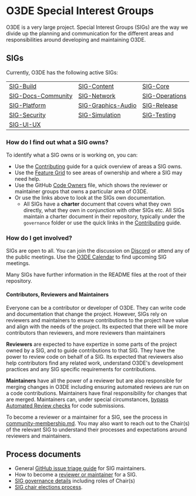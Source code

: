 # O3DE Special Interest Groups

O3DE is a very large project. Special Interest Groups (SIGs) are the way we divide up the planning and communication for the different areas and responsibilities around developing and maintaining O3DE. 

## SIGs

Currently, O3DE has the following active SIGs:

|                                                                  |                                                                  |                                                          |
|------------------------------------------------------------------|------------------------------------------------------------------|----------------------------------------------------------|
| [SIG-Build](https://github.com/o3de/sig-build)                   | [SIG-Content](https://github.com/o3de/sig-content)               | [SIG-Core](https://github.com/o3de/sig-core)             |
| [SIG-Docs-Community](https://github.com/o3de/sig-docs-community) | [SIG-Network](https://github.com/o3de/sig-network)               | [SIG-Operations](https://github.com/o3de/sig-operations) |
| [SIG-Platform](https://github.com/o3de/sig-platform)             | [SIG-Graphics-Audio](https://github.com/o3de/sig-graphics-audio) | [SIG-Release](https://github.com/o3de/sig-release)       | 
| [SIG-Security](https://github.com/o3de/sig-security)             | [SIG-Simulation](https://github.com/o3de/sig-simulation)         | [SIG-Testing](https://github.com/o3de/sig-testing)       |
| [SIG-UI-UX](https://github.com/o3de/sig-ui-ux)                   ||                                                                  |                                                             | 

### How do I find out what a SIG owns?

To identify what a SIG owns or is working on, you can:
* Use the [Contributing](../CONTRIBUTING.md) guide for a quick overview of areas a SIG owns.
* Use the [Feature Grid](https://github.com/o3de/community/blob/main/features/Sample-FeatureMarkdown.md) to see areas of ownership and where a SIG may need help.
* Use the GitHub [Code Owners](https://github.com/o3de/o3de/blob/development/.github/CODEOWNERS) file, which shows the reviewer or maintainer groups that owns a particular area of O3DE.
* Or use the links above to look at the SIGs own documentation.
    * All SIGs have a **charter** document that covers what they own directly, what they own in conjunction with other SIGs etc. All SIGs maintain a charter document in their repository, typically under the `governance` folder or use the quick links in the [Contributing](../CONTRIBUTING.md) guide. 

### How do I get involved?

SIGs are open to all. You can join the discussion on [Discord](https://discord.gg/o3de) or attend any of the public meetings. Use the [O3DE Calendar](https://lists.o3de.org/g/o3de-calendar/calendar) to find upcoming SIG meetings.

Many SIGs have further information in the README files at the root of their repository.

#### Contributors, Reviewers and Maintainers

Everyone can be a contributor or developer of O3DE. They can write code and documentation that change the project. However, SIGs rely on reviewers and maintainers to ensure contributions to the project have value and align with the needs of the project. Its expected that there will be more contributors than reviewers, and more reviewers than maintainers

**Reviewers** are expected to have expertize in some parts of the project owned by a SIG, and to guide contributions to that SIG. They have the power to review code on behalf of a SIG. Its expected that reviewers also help contributors find any related work, understand O3DE's development practices and any SIG specific requirements for contributions.

**Maintainers** have all the power of a reviewer but are also responsible for merging changes in O3DE including ensuring automated reviews are run on a code contributions. Maintainers have final responsibility for changes that are merged. Maintainers can, under special circumstances, [bypass Automated Review checks](/contributors/docs/override_pr_status_check.md) for code submissions.

To become a reviewer or a maintainer for a SIG, see the process in [community-membership.md](/community-membership.md). You may also want to reach out to the Chair(s) of the relevant SIG to understand their processes and expectations around reviewers and maintainers.

## Process documents

* General [GitHub issue triage guide](../sigs/docs/sig-issues-triage-guide.md) for SIG maintainers.
* How to become a [reviewer or maintainer](../community-membership.md) for a SIG.
* [SIG governance details](../sigs/docs/sig-governance.md) including roles of Chair(s)
* [SIG chair elections process](../O3DE%20Elections/O3DE%20Elections%20Guide.md).
